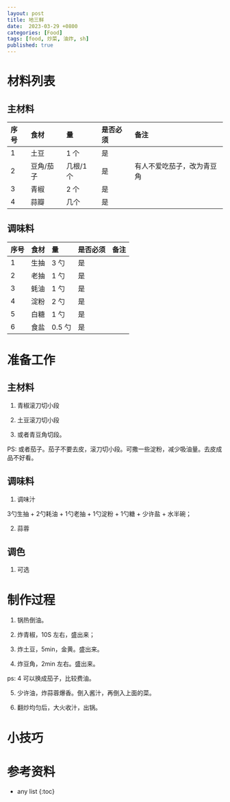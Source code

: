 ```yaml
---
layout: post
title: 地三鲜
date:  2023-03-29 +0800
categories: [Food]
tags: [food, 炒菜, 油炸, sh]
published: true
---
```


# 材料列表

## 主材料

| 序号 | 食材 | 量 | 是否必须 | 备注 |
|:----|:----|:----|:----|:----|
| 1 | 土豆 | 1 个 | 是 | |
| 2 | 豆角/茄子 | 几根/1 个 | 是  | 有人不爱吃茄子，改为青豆角 |
| 3 | 青椒 | 2 个 | 是  | |
| 4 | 蒜瓣 | 几个 | 是  | |

## 调味料

| 序号 | 食材 | 量 | 是否必须 | 备注 |
|:----|:----|:----|:----|:----|
| 1 | 生抽 | 3 勺 | 是  | |
| 2 | 老抽 | 1 勺 | 是  | |
| 3 | 蚝油 | 1 勺 | 是  | |
| 4 | 淀粉 | 2 勺 | 是  | |
| 5 | 白糖 | 1 勺 | 是  | |
| 6 | 食盐 | 0.5 勺 | 是  | |


# 准备工作

## 主材料

1. 青椒滚刀切小段

2. 土豆滚刀切小段

3. 或者青豆角切段。

PS: 或者茄子。茄子不要去皮，滚刀切小段。可撒一些淀粉，减少吸油量。去皮成品不好看。

## 调味料

1. 调味汁

3勺生抽 + 2勺耗油 + 1勺老抽 + 1勺淀粉 + 1勺糖 + 少许盐 + 水半碗；

2. 蒜蓉 

## 调色

1. 可选

# 制作过程

1. 锅热倒油。

2. 炸青椒，10S 左右，盛出来；

3. 炸土豆，5min，金黄。盛出来。

4. 炸豆角，2min 左右。盛出来。

ps: 4 可以换成茄子，比较费油。

5. 少许油，炸蒜蓉爆香。倒入酱汁，再倒入上面的菜。

6. 翻炒均匀后，大火收汁，出锅。

# 小技巧

# 参考资料


* any list
{:toc}
